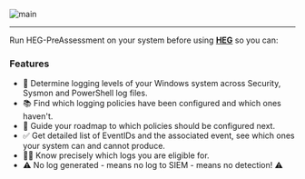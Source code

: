 

![main](https://github.com/user-attachments/assets/ab741615-da75-4eeb-9ec7-90b7ef05beca)


***

Run HEG-PreAssessment on your system before using **[HEG](https://github.com/conway87/HEG-3.0)** so you can:


### Features

- 📶 Determine logging levels of your Windows system across Security, Sysmon and PowerShell log files.
- 📚 Find which logging policies have been configured and which ones haven't.
- 🧭 Guide your roadmap to which policies should be configured next.
- ✅ Get detailed list of EventIDs and the associated event, see which ones your system can and cannot produce.
- 🕵️‍♂️ Know precisely which logs you are eligible for. 
- ⚠️ No log generated - means no log to SIEM - means no detection! ⚠️
